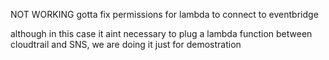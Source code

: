 NOT WORKING
gotta fix permissions for lambda to connect to eventbridge

although in this case it aint necessary to plug a lambda function between cloudtrail and SNS, we are doing it just for demostration
